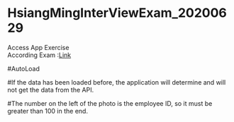 # HsiangMingInterViewExam_20200629
Access App Exercise<BR>
According Exam :<a href="https://github.com/HsiangxMinxHsieh/HsiangMingInterViewExam_20200629/blob/master/question/9cc31ea8-3f8c-4823-a8ca-5d9c69d5b58b.pdf">Link</a><BR>

#AutoLoad 

#If the data has been loaded before, the application will determine and will not get the data from the API.

#The number on the left of the photo is the employee ID, so it must be greater than 100 in the end.
